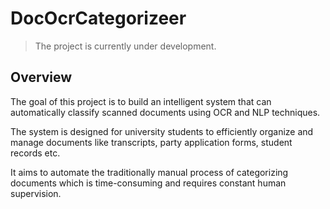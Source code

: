 # DocOcrCategorizeer

> The project is currently under development.

## Overview

The goal of this project is to build an intelligent system that can automatically classify scanned documents using OCR and NLP techniques. 

The system is designed for university students to efficiently organize and manage documents like transcripts, party application forms, student records etc. 

It aims to automate the traditionally manual process of categorizing documents which is time-consuming and requires constant human supervision.
